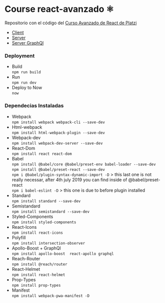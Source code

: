 # Course react-avanzado ⚛️
Repositorio con el código del [Curso Avanzado de React de Platzi](https://platzi.com/cursos/react-avanzado/)

* [Client]()
* [Server](https://petgram--now-api.now.sh)
* [Server GraphQl](https://petgram--now-api.now.sh/graphql)

### Deployment
* Build<br />
    `npm run build`
* Run<br />
    `npm run dev`
* Deploy to Now<br />
    `now`

### Dependecias Instaladas
* Webpack<br />
    `npm install webpack webpack-cli --save-dev`
* Html-webpack<br />
    `npm install html-webpack-plugin --save-dev`
* Webpack-dev<br />
    `npm install webpack-dev-server --save-dev`
* React-Dom<br />
    `npm install react react-dom`
* Babel<br />
    `npm install @babel/core @babel/preset-env babel-loader --save-dev`<br />
    `npm install @babel/preset-react --save-dev`<br />
    `npm i @babel/plugin-syntax-dynamic-import -D` > this last one is not really necessar, after 4th july 2019 you can find inside of @babel/preset-react <br />
    `npm i babel-eslint -D` > this one is due to before plugin installed
* Standard<br />
    `npm install standard --save-dev`
* Semistandard<br />
    `npm install semistandard --save-dev`
* Styled-Components<br />
    `npm install styled-components`
* React-Icons<br />
    `npm install react-icons`
* Polyfill<br />
    `npm install intersection-observer`
* Apollo-Boost + GraphQl<br />
    `npm install apollo-boost  react-apollo graphql`
* Reach-Router<br />
    `npm install @reach/router`
* React-Helmet<br />
    `npm install react-helmet`
* Prop-Types<br />
    `npm install prop-types`
* Manifest<br />
    `npm install webpack-pwa-manifest -D`
